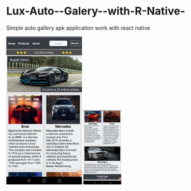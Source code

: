 # Lux-Auto--Galery--with-R-Native-

Simple auto gallery apk application work with react native

<img src= "LUX-Auto -Galery-APK1.png" width =200 >
<img src= "LUX-Auto -Galery-APK2.png" width =100 >
